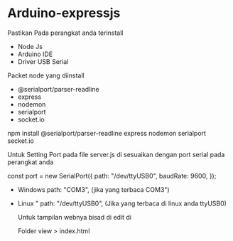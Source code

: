 # Arduino-expressjs

Pastikan Pada perangkat anda terinstall
- Node Js
- Arduino IDE
- Driver USB Serial

Packet node yang diinstall
- @serialport/parser-readline
- express
- nodemon
- serialport
- socket.io

npm install @serialport/parser-readline express nodemon serialport secket.io





Untuk Setting Port pada file server.js di sesuaikan dengan port serial pada perangkat anda

const port = new SerialPort({
  path: "/dev/ttyUSB0",
  baudRate: 9600,
});

- Windows
    path: "COM3", (jika yang terbaca COM3")
- Linux
    " path: "/dev/ttyUSB0", (Jika yang terbaca di linux anda ttyUSB0)

  Untuk tampilan webnya bisad di edit di

  Folder view > index.html
